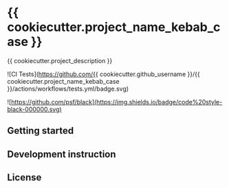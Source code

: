 # {{ cookiecutter.project_name_kebab_case }}

{{ cookiecutter.project_description }}

![CI Tests](https://github.com/{{ cookiecutter.github_username }}/{{ cookiecutter.project_name_kebab_case }}/actions/workflows/tests.yml/badge.svg)

![https://github.com/psf/black](https://img.shields.io/badge/code%20style-black-000000.svg)

## Getting started

## Development instruction

## License
